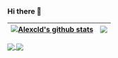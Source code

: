 ### Hi there 👋
<!--
**alexclownfish/alexclownfish** is a ✨ _special_ ✨ repository because its `README.md` (this file) appears on your GitHub profile.

Here are some ideas to get you started:

- 🔭 I’m currently working on ...
- 🌱 I’m currently learning ...
- 👯 I’m looking to collaborate on ...
- 🤔 I’m looking for help with ...
- 💬 Ask me about ...
- 📫 How to reach me: ...
- 😄 Pronouns: ...
- ⚡ Fun fact: ...
-->
| <a href="https://github.com/alexclownfish/alexclownfish"><img align="center" src="https://github-readme-stats.vercel.app/api?username=alexclownfish&show_icons=true&include_all_commits=true&theme=buefy&hide_border=true" alt="Alexcld's github stats" /></a> | <a href="https://github.com/alexclownfish/alexclownfish"><img align="center" src="https://github-readme-stats.vercel.app/api/top-langs/?username=alexclownfish&layout=compact&theme=buefy&hide_border=true" /></a> |
| ------------- | ------------- |

<a href="https://github.com/alexclownfish/k8s-monitor">
  <img align="center" src="https://github-readme-stats.vercel.app/api/pin/?username=alexclownfish&repo=k8s-monitor&theme=buefy" />
</a>
<a href="https://github.com/alexclownfish/jenkins_pipeline">
  <img align="center" src="https://github-readme-stats.vercel.app/api/pin/?username=alexclownfish&repo=jenkins_pipeline&theme=buefy" />
</a>
